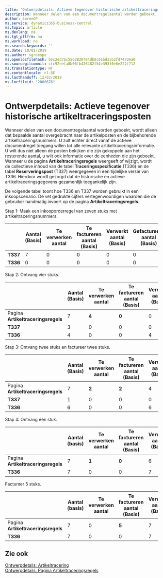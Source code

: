 ```yaml
---
title: 'Ontwerpdetails: Actieve tegenover historische artikeltraceringsposten | Microsoft Docs'
description: Wanneer delen van een documentregelaantal worden geboekt, wordt alleen dat bepaalde aantal overgebracht naar de artikelposten en de bijbehorende artikeltraceringsnummers. U zult echter direct vanaf de actieve documentregel toegang willen tot alle relevante artikeltraceringsinformatie. U wilt dus niet alleen de posten bekijken die zijn gekoppeld aan het resterende aantal, u wilt ook informatie over de eenheden die zijn geboekt. Wanneer u de pagina **Artikeltraceringsregels** weergeeft of wijzigt, wordt de collectieve inhoud van de tabel **Traceringsspecificatie** (T336) en de tabel **Reserveringspost** (T337) weergegeven in een tijdelijke versie van T336. Hierdoor wordt gezorgd dat de historische en actieve artikeltraceringsgegevens gezamenlijk toegankelijk zijn.
author: SorenGP
ms.service: dynamics365-business-central
ms.topic: article
ms.devlang: na
ms.tgt_pltfrm: na
ms.workload: na
ms.search.keywords: ''
ms.date: 10/01/2019
ms.author: sgroespe
ms.openlocfilehash: bbc2ed7ac5562820784db8c01bd25b2fd74726a0
ms.sourcegitcommit: cfc92eefa8b06fb426482f54e393f0e6e222f712
ms.translationtype: HT
ms.contentlocale: nl-BE
ms.lasthandoff: 12/03/2019
ms.locfileid: "2880676"
---
```

# <a name="design-details-active-versus-historic-item-tracking-entries"></a>Ontwerpdetails: Actieve tegenover historische artikeltraceringsposten
Wanneer delen van een documentregelaantal worden geboekt, wordt alleen dat bepaalde aantal overgebracht naar de artikelposten en de bijbehorende artikeltraceringsnummers. U zult echter direct vanaf de actieve documentregel toegang willen tot alle relevante artikeltraceringsinformatie. U wilt dus niet alleen de posten bekijken die zijn gekoppeld aan het resterende aantal, u wilt ook informatie over de eenheden die zijn geboekt. Wanneer u de pagina **Artikeltraceringsregels** weergeeft of wijzigt, wordt de collectieve inhoud van de tabel **Traceringsspecificatie** (T336) en de tabel **Reserveringspost** (T337) weergegeven in een tijdelijke versie van T336. Hierdoor wordt gezorgd dat de historische en actieve artikeltraceringsgegevens gezamenlijk toegankelijk zijn.  

 De volgende tabel toont hoe T336 en T337 worden gebruikt in een inkoopscenario. De vet gedrukte cijfers vertegenwoordigen waarden die de gebruiker handmatig invoert op de pagina **Artikeltraceringsregels**.  

 Stap 1: Maak een inkooporderregel van zeven stuks met artikeltraceringsnummers.  

||**Aantal (Basis)**|**Te verwerken aantal**|**Te factureren aantal (Basis)**|**Verwerkt aantal (Basis)**|**Gefactureerd aantal (Basis)**|  
|-|----------------------------------------------|--------------------------------------------|------------------------------------------------------|-------------------------------------------------------|--------------------------------------------------------|  
|**T337**|7|0|0|0|0|  
|**T336**|0|0|0|0|0|  

 Stap 2: Ontvang vier stuks.  

||**Aantal (Basis)**|**Te verwerken aantal**|**Te factureren aantal (Basis)**|**Verwerkt aantal (Basis)**|**Gefactureerd aantal (Basis)**|  
|-|----------------------------------------------|--------------------------------------------|------------------------------------------------------|-------------------------------------------------------|--------------------------------------------------------|  
|Pagina **Artikeltraceringsregels**|7|**4**|**0**|0|0|  
|**T337**|3|0|0|0|0|  
|**T336**|4|0|0|4|0|  

 Stap 3: Ontvang twee stuks en factureer twee stuks.  

||**Aantal (Basis)**|**Te verwerken aantal**|**Te factureren aantal (Basis)**|**Verwerkt aantal (Basis)**|**Gefactureerd aantal (Basis)**|  
|-|----------------------------------------------|--------------------------------------------|------------------------------------------------------|-------------------------------------------------------|--------------------------------------------------------|  
|Pagina **Artikeltraceringsregels**|7|**2**|**2**|4|0|  
|**T337**|1|0|0|0|0|  
|**T336**|6|0|0|6|2|  

 Stap 4: Ontvang één stuk.  

||**Aantal (basis)**|**Te verwerken aantal**|**Te factureren aantal (Basis)**|**Verwerkt aantal (Basis)**|**Gefactureerd aantal (Basis)**|  
|-|----------------------------------------------|--------------------------------------------|------------------------------------------------------|-------------------------------------------------------|--------------------------------------------------------|  
|Pagina **Artikeltraceringsregels**|7|**1**|**0**|6|2|  
|**T336**|7|0|0|7|2|  

 Factureer 5 stuks.  

||**Aantal (basis)**|**Te verwerken aantal**|**Te factureren aantal (Basis)**|**Verwerkt aantal (Basis)**|**Gefactureerd aantal (Basis)**|  
|-|----------------------------------------------|--------------------------------------------|------------------------------------------------------|-------------------------------------------------------|--------------------------------------------------------|  
|Pagina **Artikeltraceringsregels**|7|0|**5**|7|2|  
|**T336**|7|0|0|7|7|  

## <a name="see-also"></a>Zie ook  
 [Ontwerpdetails: Artikeltracering](design-details-item-tracking.md)   
 [Ontwerpdetails: Pagina Artikeltraceringsregels](design-details-item-tracking-lines-window.md)
